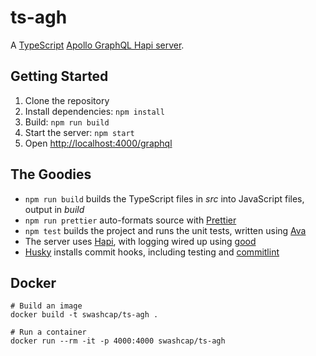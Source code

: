 # ts-agh

A [TypeScript](https://www.typescriptlang.org) [Apollo GraphQL Hapi server](https://www.npmjs.com/package/apollo-server-hapi).

## Getting Started

1. Clone the repository
2. Install dependencies: `npm install`
3. Build: `npm run build`
4. Start the server: `npm start`
5. Open <http://localhost:4000/graphql>

## The Goodies

* `npm run build` builds the TypeScript files in _src_ into JavaScript files,
  output in _build_
* `npm run prettier` auto-formats source with [Prettier](https://prettier.io)
* `npm test` builds the project and runs the unit tests, written using
  [Ava](https://github.com/avajs/ava)
* The server uses [Hapi](https://hapijs.com), with logging wired up using
  [good](https://github.com/hapijs/good)
* [Husky](https://github.com/typicode/husky) installs commit hooks, including
  testing and [commitlint](https://marionebl.github.io/commitlint/#/)

## Docker

```shell
# Build an image
docker build -t swashcap/ts-agh .

# Run a container
docker run --rm -it -p 4000:4000 swashcap/ts-agh
```

